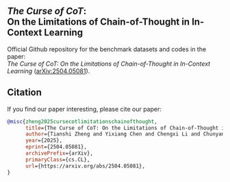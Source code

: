 ## *The Curse of CoT*: <br> On the Limitations of Chain-of-Thought in In-Context Learning

Official Github repository for the benchmark datasets and codes in the paper: <br>
*The Curse of CoT: On the Limitations of Chain-of-Thought in In-Context Learning* ([arXiv:2504.05081](https://arxiv.org/abs/2504.05081)).



## Citation

If you find our paper interesting, please cite our paper:

```bibtex
@misc{zheng2025cursecotlimitationschainofthought,
      title={The Curse of CoT: On the Limitations of Chain-of-Thought in In-Context Learning}, 
      author={Tianshi Zheng and Yixiang Chen and Chengxi Li and Chunyang Li and Qing Zong and Haochen Shi and Baixuan Xu and Yangqiu Song and Ginny Y. Wong and Simon See},
      year={2025},
      eprint={2504.05081},
      archivePrefix={arXiv},
      primaryClass={cs.CL},
      url={https://arxiv.org/abs/2504.05081}, 
}
